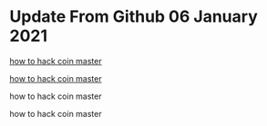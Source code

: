 # Update From Github 06 January 2021

[how to hack coin master](https://chrome.google.com/webstore/detail/updated-daily-coin-master/jdgejgckpaagakkjafpijdmcooigebac)

[how to hack coin master](https://sites.google.com/view/road-to-1million-spins/home)
      
how to hack coin master

how to hack coin master
